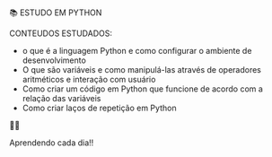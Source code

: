 📚 ESTUDO EM PYTHON

CONTEUDOS ESTUDADOS:

- o que é a linguagem Python e como configurar o ambiente de desenvolvimento
- O que são variáveis e como manipulá-las através de operadores aritméticos e interação com usuário
- Como criar um código em Python que funcione de acordo com a relação das variáveis
- Como criar laços de repetição em Python

🧡💛

Aprendendo cada dia!!
